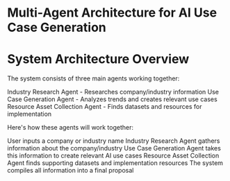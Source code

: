 # Multi-Agent Architecture for AI Use Case Generation
# System Architecture Overview
The system consists of three main agents working together:

Industry Research Agent - Researches company/industry information
Use Case Generation Agent - Analyzes trends and creates relevant use cases
Resource Asset Collection Agent - Finds datasets and resources for implementation

Here's how these agents will work together:

User inputs a company or industry name
Industry Research Agent gathers information about the company/industry
Use Case Generation Agent takes this information to create relevant AI use cases
Resource Asset Collection Agent finds supporting datasets and implementation resources
The system compiles all information into a final proposal
